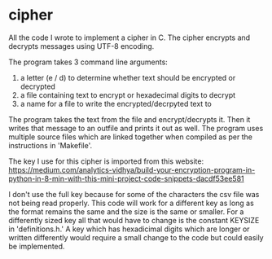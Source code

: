 # cipher
All the code I wrote to implement a cipher in C. The cipher encrypts and decrypts messages using UTF-8 encoding.

The program takes 3 command line arguments:
1. a letter (e / d) to determine whether text should be encrypted or decrypted
2. a file containing text to encrypt or hexadecimal digits to decrypt
3. a name for a file to write the encrypted/decrpyted text to

The program takes the text from the file and encrypt/decrypts it. Then it writes that message to an outfile and prints it out as well. The program uses multiple source files which are linked together when compiled as per the instructions in 'Makefile'.

The key I use for this cipher is imported from this website: https://medium.com/analytics-vidhya/build-your-encryption-program-in-python-in-8-min-with-this-mini-project-code-snippets-dacdf53ee581

I don't use the full key because for some of the characters the csv file was not being read properly. This code will work for a different key as long as the format remains the same and the size is the same or smaller. For a differently sized key all that would have to change is the constant KEYSIZE in 'definitions.h.' A key which has hexadicimal digits which are longer or written differently would require a small change to the code but could easily be implemented.
